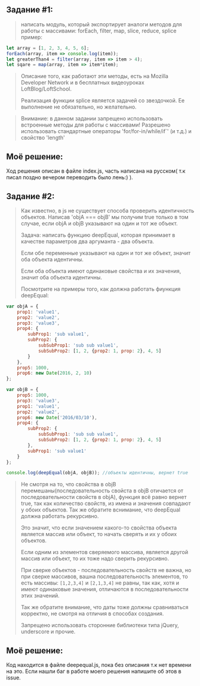 ## Задание #1:

>написать модуль, который экспортирует аналоги методов для работы с массивами:
>forEach, filter, map, slice, reduce, splice  пример:
```javascript
let array = [1, 2, 3, 4, 5, 6];
forEach(array, item => console.log(item));
let greaterThan4 = filter(array, item => item > 4);
let sqare = map(array, item => item*item);
```
>Описание того, как работают эти методы, есть на Mozilla Developer Network и в бесплатных видеоуроках LoftBlog/LoftSchool.
>     
>Реализация функции splice является задачей со звездочкой.
>Ее выполнение не обязательно, но желательно.

>Внимание:
> в данном задании запрещено использовать встроенные методы для работы с массивами! Разрешено использовать стандартные 
>операторы 'for/for-in/while/if`' (и т.д.) и свойство 'length'

## Моё решение:

Ход решения описан в файле index.js, часть написана на русском( т.к писал поздно вечером переводить было лень:) ). 

## Задание #2: 

>Как известно, в js не существует способа проверить идентичность объектов.
>Написав 'objA === objB' мы получим true только в том случае, если objA и objB указывают на один и тот же объект.
>
>Задача: написать функцию deepEqual, которая принимает в качестве параметров два аргуманта - два объекта.
>
>Если обе переменные указывают на один и тот же объект, значит оба объекта идентичны.
>
>Если оба объекта имеют одинаковые свойства и их значения, значит оба объекта идентичны.
>
>Посмотрите на примеры того, как должна работать фиункция deepEqual:
```javascript
var objA = {
    prop1: 'value1',
    prop2: 'value2',
    prop3: 'value3',
    prop4: {
        subProp1: 'sub value1',
        subProp2: {
            subSubProp1: 'sub sub value1',
            subSubProp2: [1, 2, {prop2: 1, prop: 2}, 4, 5]
        }
    },
    prop5: 1000,
    prop6: new Date(2016, 2, 10)
};

var objB = {
    prop5: 1000,
    prop3: 'value3',
    prop1: 'value1',
    prop2: 'value2',
    prop6: new Date('2016/03/10'),
    prop4: {
        subProp2: {
            subSubProp1: 'sub sub value1',
            subSubProp2: [1, 2, {prop2: 1, prop: 2}, 4, 5]
        },
        subProp1: 'sub value1'
    }
};

console.log(deepEqual(objA, objB)); //объекты идентичны, вернет true
```

>Не смотря на то, что свойства в objB перемешаны(последовательность свойста в objB отичается от последовательности свойств в objA), функция всё равно вернет true, так как количество свойств, из имена и значения совпадают у обоих объектов.
>Так же обратите вснимание, что deepEqual должна работать рекурсивно. 
>
>Это значит, что если значением какого-то свойства объекта является массив или объект, то начать сверять и их у обоих объектов.
>
>Если одним из элементов сверяемого массива, является другой массив или объект, то их тоже надо сверить рекурсивно.
>
>При сверке объектов - последовательность свойств не важна, но при сверке массивов, вашна последовательность элементов, то есть массивы: `[1,2,3,4]` и `[2,1,3,4]` не равны, так как, хотя и имеют одинаковые значения, отличаются в последовательности этих значений.
>
>Так же обратите внимание, что даты тоже должны сравниваться корректно, не смотря на отличия в способах создания.
>
>Запрещено использовать сторонние библиотеки типа jQuery, underscore и прочие.

## Моё решение:

Код находится в файле deepequal.js, пока без описания т.к нет времени на это. Если нашли баг в работе моего решения напишите об этов в issue. 